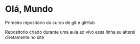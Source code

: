 # Olá, Mundo
 Primeiro repositorio do curso de  git e gitHub

 Repositorio criado durante uma aula ao vivo
 essa linha eu alterei diretamente no site 
 
